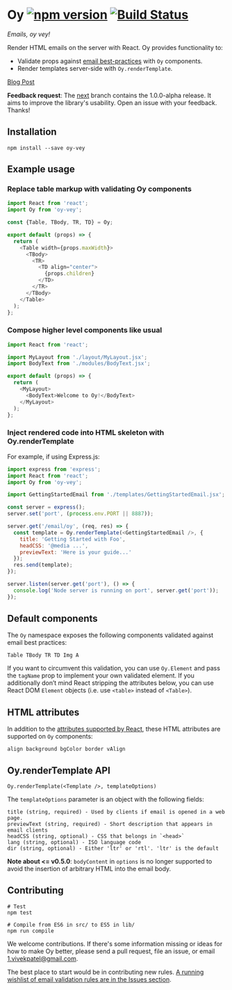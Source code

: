 # Oy [![npm version](https://badge.fury.io/js/oy-vey.svg)](http://badge.fury.io/js/oy-vey) [![Build Status](https://travis-ci.org/revivek/oy.svg?branch=master)](https://travis-ci.org/revivek/oy)

*Emails, oy vey!*

Render HTML emails on the server with React. Oy provides functionality to:

- Validate props against [email best-practices](https://github.com/revivek/oy/tree/master/src/rules) with `Oy` components.
- Render templates server-side with `Oy.renderTemplate`.

[Blog Post](http://oyster.engineering/post/124868558323/emails-oy-vey-render-emails-with-react)

**Feedback request**: The [next](https://github.com/revivek/oy/tree/next) branch contains the 1.0.0-alpha release. It aims to improve the library's usability. Open an issue with your feedback. Thanks!

## Installation

```
npm install --save oy-vey
```

## Example usage

### Replace table markup with validating Oy components

```js
import React from 'react';
import Oy from 'oy-vey';

const {Table, TBody, TR, TD} = Oy;

export default (props) => {
  return (
    <Table width={props.maxWidth}>
      <TBody>
        <TR>
          <TD align="center">
            {props.children}
          </TD>
        </TR>
      </TBody>
    </Table>
  );
};
```

### Compose higher level components like usual

```js
import React from 'react';

import MyLayout from './layout/MyLayout.jsx';
import BodyText from './modules/BodyText.jsx';

export default (props) => {
  return (
    <MyLayout>
      <BodyText>Welcome to Oy!</BodyText>
    </MyLayout>
  );
};
```


### Inject rendered code into HTML skeleton with Oy.renderTemplate

For example, if using Express.js:

```js
import express from 'express';
import React from 'react';
import Oy from 'oy-vey';

import GettingStartedEmail from './templates/GettingStartedEmail.jsx';

const server = express();
server.set('port', (process.env.PORT || 8887));

server.get('/email/oy', (req, res) => {
  const template = Oy.renderTemplate(<GettingStartedEmail />, {
    title: 'Getting Started with Foo',
    headCSS: '@media ...',
    previewText: 'Here is your guide...'
  });
  res.send(template);
});

server.listen(server.get('port'), () => {
  console.log('Node server is running on port', server.get('port'));
});
```

## Default components

The `Oy` namespace exposes the following components validated against email best practices: 

```
Table TBody TR TD Img A
```

If you want to circumvent this validation, you can use `Oy.Element` and pass the `tagName` prop to implement your own validated element. If you additionally don’t mind React stripping the attributes below, you can use React DOM `Element` objects (i.e. use `<table>` instead of `<Table>`).

## HTML attributes

In addition to the [attributes supported by React](https://facebook.github.io/react/docs/tags-and-attributes.html#html-attributes), these HTML attributes are supported on `Oy` components:

```
align background bgColor border vAlign
```

## Oy.renderTemplate API

`Oy.renderTemplate(<Template />, templateOptions)`

The `templateOptions` parameter is an object with the following fields:

```
title (string, required) - Used by clients if email is opened in a web page.
previewText (string, required) - Short description that appears in email clients
headCSS (string, optional) - CSS that belongs in `<head>`
lang (string, optional) - ISO language code
dir (string, optional) - Either 'ltr' or 'rtl'. 'ltr' is the default
```

**Note about <= v0.5.0**: `bodyContent` in `options` is no longer supported to avoid the insertion of arbitrary HTML into the email body.

## Contributing

```
# Test
npm test

# Compile from ES6 in src/ to ES5 in lib/
npm run compile
```

We welcome contributions. If there's some information missing or ideas for how to make Oy better, please
send a pull request, file an issue, or email [1.vivekpatel@gmail.com](mailto:1.vivekpatel@gmail.com).

The best place to start would be in contributing new rules. [A running wishlist of email validation rules are in the Issues section](https://github.com/oysterbooks/oy/issues?q=is%3Aopen+is%3Aissue+label%3A%22rule+wishlist%22).
